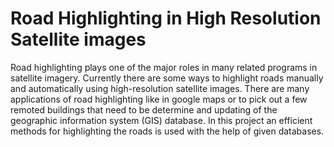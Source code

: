 # Road Highlighting in High Resolution Satellite images

Road highlighting plays one of the major roles in many related programs in satellite imagery. Currently there are some ways to highlight roads manually and automatically using high-resolution satellite images.
There are many applications of road highlighting like in google maps or to pick out a few remoted buildings that need to be determine and updating of the geographic information system (GIS) database.
In this project an efficient methods for highlighting the roads is used with the help of given databases.

